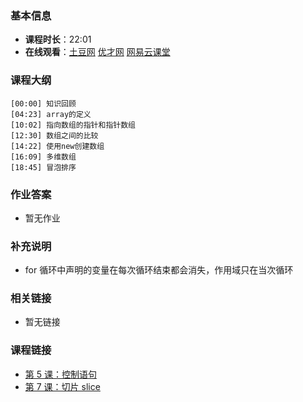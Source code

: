 <!--
author: vincent.tian
date: 2016-02-06
title: 第 6 课：数组 array
tags: go,programing
category: go编程基础
status: publish
summary: 《Go编程基础》是一套针对 Google 出品的 Go 语言的视频语音教程，主要面向新手级别的学习者。
-->

### 基本信息

- **课程时长**：22:01
- **在线观看**：[土豆网](http://www.tudou.com/programs/view/U5Z-jEZ_BR0/) [优才网](http://www.ucai.cn/course/chapter/69/3210/4560) [网易云课堂](http://study.163.com/course/courseLearn.htm?courseId=306002#/learn/video?lessonId=421017&courseId=306002)

### 课程大纲

	[00:00] 知识回顾
	[04:23] array的定义
	[10:02] 指向数组的指针和指针数组
	[12:30] 数组之间的比较
	[14:22] 使用new创建数组
	[16:09] 多维数组
	[18:45] 冒泡排序
	
### 作业答案

- 暂无作业

### 补充说明

- for 循环中声明的变量在每次循环结束都会消失，作用域只在当次循环

### 相关链接

- 暂无链接

### 课程链接

- [第 5 课：控制语句](lecture5.html)
- [第 7 课：切片 slice](lecture7.html)